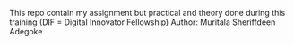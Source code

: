 This repo contain my assignment but practical and theory done 
during this training (DIF = Digital Innovator Fellowship)
Author: Muritala Sheriffdeen Adegoke

